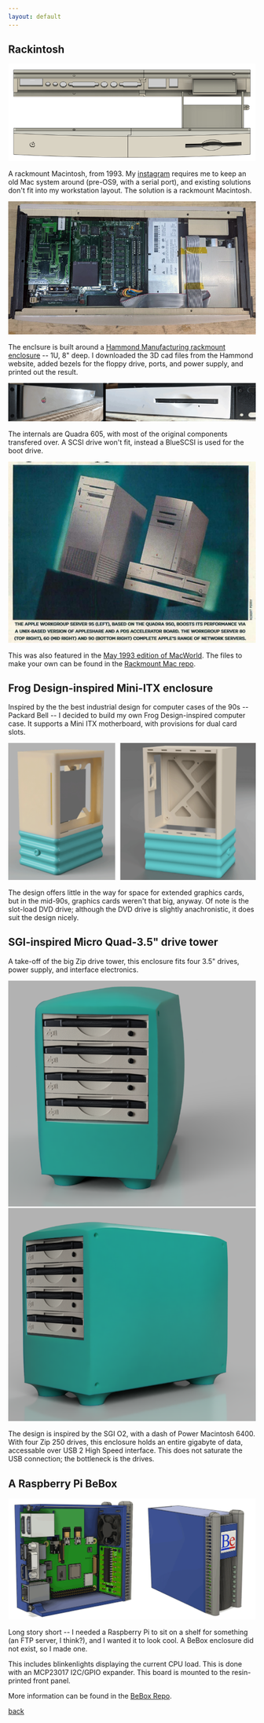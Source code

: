 ```yaml
---
layout: default
---
```


## Rackintosh

![Fusion render of rack mac](/images/Mac2.PNG)

A rackmount Macintosh, from 1993. My [instagram](https://www.instagram.com/640by480/) requires me to keep an old Mac system around (pre-OS9, with a serial port), and existing solutions don't fit into my workstation layout. The solution is a rackmount Macintosh.

![Internals of rack mac](/images/Mac1.jpg)

The enclsure is built around a [Hammond Manufacturing rackmount enclosure](https://www.hammfg.com/electronics/small-case/rack-mount/rm) -- 1U, 8" deep. I downloaded the 3D cad files from the Hammond website, added bezels for the floppy drive, ports, and power supply, and printed out the result. 

![Front of Rack mac](/images/Mac3.png)

The internals are Quadra 605, with most of the original components transfered over. A SCSI drive won't fit, instead a BlueSCSI is used for the boot drive.

![Macworld 1993](/images/Macworld.jpg)

This was also featured in the [May 1993 edition of MacWorld](https://twitter.com/NanoRaptor/status/1457436098896941057). The files to make your own can be found in the [Rackmount Mac repo](https://github.com/bbenchoff/RackmountMac).

## Frog Design-inspired Mini-ITX enclosure

Inspired by the the best industrial design for computer cases of the 90s -- Packard Bell -- I decided to build my own Frog Design-inspired computer case. It supports a Mini ITX motherboard, with provisions for dual card slots.

![ATX Case](/images/Mobocase1.png)

The design offers little in the way for space for extended graphics cards, but in the mid-90s, graphics cards weren't that big, anyway. Of note is the slot-load DVD drive; although the DVD drive is slightly anachronistic, it does suit the design nicely.

## SGI-inspired Micro Quad-3.5" drive tower

A take-off of the big Zip drive tower, this enclosure fits four 3.5" drives, power supply, and interface electronics.

![Micro Zip Tower 1](/images/ZipTower1.png)
![Micro Zip Tower 2](/images/ZipTower2.png)

The design is inspired by the SGI O2, with a dash of Power Macintosh 6400. With four Zip 250 drives, this enclosure holds an entire gigabyte of data, accessable over USB 2 High Speed interface. This does not saturate the USB connection; the bottleneck is the drives.

## A Raspberry Pi BeBox

![Inside of BeBox](/images/BeBox2.png)

Long story short -- I needed a Raspberry Pi to sit on a shelf for something (an FTP server, I think?), and I wanted it to look cool. A BeBox enclosure did not exist, so I made one.

This includes blinkenlights displaying the current CPU load. This is done with an MCP23017 I2C/GPIO expander. This board is mounted to the resin-printed front panel.

More information can be found in the [BeBox Repo](https://github.com/bbenchoff/Raspi-BeBox).

[back](../)